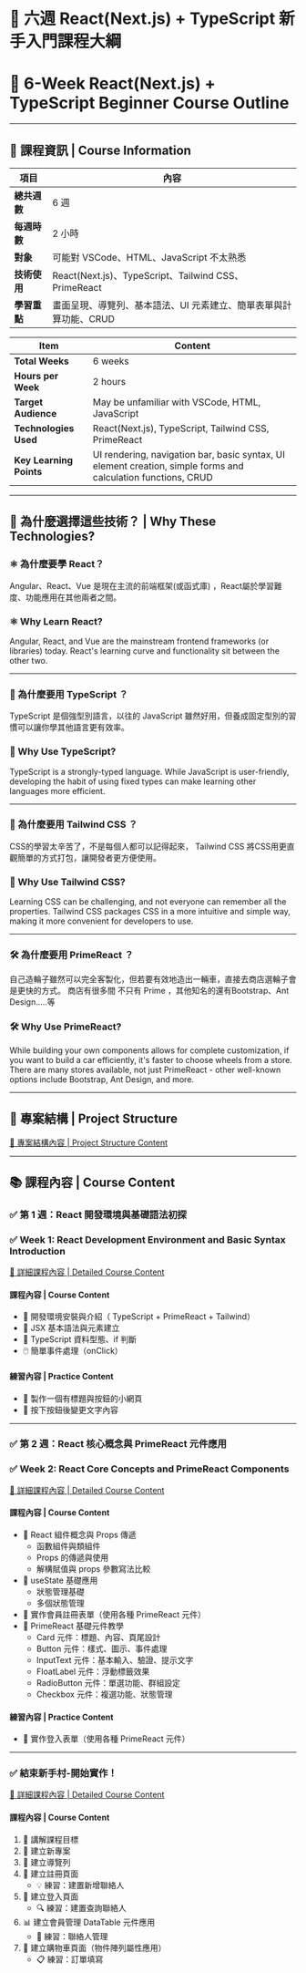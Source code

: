 # 🚀 六週 React(Next.js) + TypeScript 新手入門課程大綱

# 🚀 6-Week React(Next.js) + TypeScript Beginner Course Outline

---

## 📅 課程資訊 | Course Information

| 項目         | 內容                                                              |
| ------------ | ----------------------------------------------------------------- |
| **總共週數** | 6 週                                                              |
| **每週時數** | 2 小時                                                            |
| **對象**     | 可能對 VSCode、HTML、JavaScript 不太熟悉                          |
| **技術使用** | React(Next.js)、TypeScript、Tailwind CSS、PrimeReact              |
| **學習重點** | 畫面呈現、導覽列、基本語法、UI 元素建立、簡單表單與計算功能、CRUD |

| Item                    | Content                                                                                                       |
| ----------------------- | ------------------------------------------------------------------------------------------------------------- |
| **Total Weeks**         | 6 weeks                                                                                                       |
| **Hours per Week**      | 2 hours                                                                                                       |
| **Target Audience**     | May be unfamiliar with VSCode, HTML, JavaScript                                                               |
| **Technologies Used**   | React(Next.js), TypeScript, Tailwind CSS, PrimeReact                                                          |
| **Key Learning Points** | UI rendering, navigation bar, basic syntax, UI element creation, simple forms and calculation functions, CRUD |

---

## 🤔 為什麼選擇這些技術？ | Why These Technologies?

### ⚛️ 為什麼要學 React？

Angular、React、Vue 是現在主流的前端框架(或函式庫) ，React屬於學習難度、功能應用在其他兩者之間。

### ⚛️ Why Learn React?

Angular, React, and Vue are the mainstream frontend frameworks (or libraries) today. React's learning curve and functionality sit between the other two.

---

### 📝 為什麼要用 TypeScript ？

TypeScript 是個強型別語言，以往的 JavaScript 雖然好用，但養成固定型別的習慣可以讓你學其他語言更有效率。

### 📝 Why Use TypeScript?

TypeScript is a strongly-typed language. While JavaScript is user-friendly, developing the habit of using fixed types can make learning other languages more efficient.

---

### 🎨 為什麼要用 Tailwind CSS ？

CSS的學習太辛苦了，不是每個人都可以記得起來， Tailwind CSS 將CSS用更直觀簡單的方式打包，讓開發者更方便使用。

### 🎨 Why Use Tailwind CSS?

Learning CSS can be challenging, and not everyone can remember all the properties. Tailwind CSS packages CSS in a more intuitive and simple way, making it more convenient for developers to use.

---

### 🛠️ 為什麼要用 PrimeReact ？

自己造輪子雖然可以完全客製化，但若要有效地造出一輛車，直接去商店選輪子會是更快的方式。 商店有很多間  不只有 Prime ，其他知名的還有Bootstrap、Ant Design.....等

### 🛠️ Why Use PrimeReact?

While building your own components allows for complete customization, if you want to build a car efficiently, it's faster to choose wheels from a store. There are many stores available, not just PrimeReact - other well-known options include Bootstrap, Ant Design, and more.

---

## 📁 專案結構 | Project Structure

[📖 專案結構內容 | Project Structure Content](project_structure.md)

---

## 📚 課程內容 | Course Content

### ✅ 第 1 週：React 開發環境與基礎語法初探

### ✅ Week 1: React Development Environment and Basic Syntax Introduction

[📖 詳細課程內容 | Detailed Course Content](course/week1/Content.md)

#### 課程內容 | Course Content

- 🔧 開發環境安裝與介紹（ TypeScript + PrimeReact + Tailwind）
- 📝 JSX 基本語法與元素建立
- 🎯 TypeScript 資料型態、if 判斷
- 🖱️ 簡單事件處理（onClick）

#### 練習內容 | Practice Content

- 🎯 製作一個有標題與按鈕的小網頁
- 🔄 按下按鈕後變更文字內容

---

### ✅ 第 2 週：React 核心概念與 PrimeReact 元件應用

### ✅ Week 2: React Core Concepts and PrimeReact Components

[📖 詳細課程內容 | Detailed Course Content](course/week2/Content.md)

#### 課程內容 | Course Content

- 🧩 React 組件概念與 Props 傳遞
  - 函數組件與類組件
  - Props 的傳遞與使用
  - 解構賦值與 props 參數寫法比較
- 🔄 useState 基礎應用
  - 狀態管理基礎
  - 多個狀態管理
- 🎯 實作會員註冊表單（使用各種 PrimeReact 元件）
- 🎨 PrimeReact 基礎元件教學
  - Card 元件：標題、內容、頁尾設計
  - Button 元件：樣式、圖示、事件處理
  - InputText 元件：基本輸入、驗證、提示文字
  - FloatLabel 元件：浮動標籤效果
  - RadioButton 元件：單選功能、群組設定
  - Checkbox 元件：複選功能、狀態管理

#### 練習內容 | Practice Content

- 🎯 實作登入表單（使用各種 PrimeReact 元件）

---

### ✅ 結束新手村-開始實作！

[📖 詳細課程內容 | Detailed Course Content](course/goal1/Content.md)

#### 課程內容 | Course Content

1. 🎯 講解課程目標
2. 🚀 建立新專案
3. 🧭 建立導覽列
4. 📝 建立註冊頁面
     - 💡 練習：建置新增聯絡人
5. 🔐 建立登入頁面
     - 🔍 練習：建置查詢聯絡人
6. 📊 建立會員管理 DataTable 元件應用
     - 👥 練習：聯絡人管理
7. 🛒 建立購物車頁面（物件陣列屬性應用）
     - 📋 練習：訂單填寫

